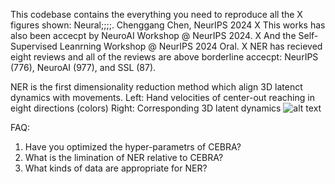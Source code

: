 This codebase contains the everything you need to reproduce all the X figures shown:
Neural;;;;. Chenggang Chen, NeurIPS 2024
X
This works has also been accecpt by NeuroAI Workshop @ NeurIPS 2024.
X
And the Self-Supervised Leanrning Workshop @ NeurIPS 2024 Oral.
X
NER has recieved eight reviews and all of the reviews are above borderline accecpt: NeurIPS (776), NeuroAI (977), and SSL (87).

NER is the first dimensionality reduction method which align 3D latenct dynamics with movements.
Left: Hand velocities of center-out reaching in eight directions (colors)
Right: Corresponding 3D latent dynamics
![alt text](https://github.com/NeuroscienceAI/NER/blob/main/NER_Figs_pdf/vel_vs_latent_left_M1_20161014.gif)

FAQ:
1. Have you optimized the hyper-parametrs of CEBRA?
2. What is the limination of NER relative to CEBRA?
3. What kinds of data are appropriate for NER?
